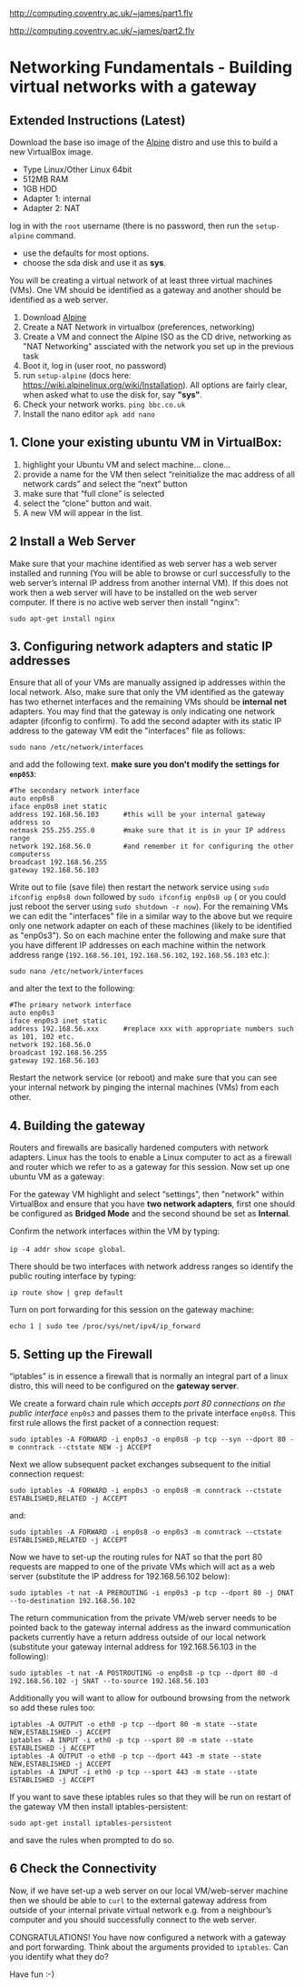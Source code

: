http://computing.coventry.ac.uk/~james/part1.flv

http://computing.coventry.ac.uk/~james/part2.flv

# Networking Fundamentals - Building virtual networks with a gateway

## Extended Instructions (Latest)

Download the base iso image of the [Alpine](https://alpinelinux.org/downloads/) distro and use this to build a new VirtualBox image.

- Type Linux/Other Linux 64bit
- 512MB RAM
- 1GB HDD
- Adapter 1: internal
- Adapter 2: NAT

log in with the `root` username (there is no password, then run the `setup-alpine` command.

- use the defaults for most options.
- choose the sda disk and use it as **sys**.

You will be creating a virtual network of at least three virtual machines (VMs). One VM should be identified as a gateway and another should be identified as a web server.

 1. Download [Alpine](https://alpinelinux.org/downloads/)
 4. Create a NAT Network in virtualbox (preferences, networking)
 2. Create a VM and connect the Alpine ISO as the CD drive, networking as "NAT Networking" assciated with the network you set up in the previous task
 3. Boot it, log in (user root, no password)
 4. run `setup-alpine` (docs here: https://wiki.alpinelinux.org/wiki/Installation). All options are fairly clear, when asked what to use the disk for, say **"sys"**.
 5. Check your network works. `ping bbc.co.uk`
 6. Install the nano editor `apk add nano`

## 1. Clone your existing ubuntu VM in VirtualBox:

1. highlight your Ubuntu VM and select machine… clone…
2. provide a name for the VM then select “reinitialize the mac address of all network cards” and select the “next” button
3. make sure that “full clone” is selected
4. select the “clone” button and wait.
5. A new VM will appear in the list.

## 2 Install a Web Server

Make sure that your machine identified as web server has a web server installed and running (You will be able to browse or curl successfully to the web server’s internal IP address from another internal VM). If this does not work then a web server will have to be installed on the web server computer. If there is no active web server then install “nginx”:

`sudo apt-get install nginx`

## 3. Configuring network adapters and static IP addresses

Ensure that all of your VMs are manually assigned ip addresses within the local network. Also, make sure that only the VM identified as the gateway has two ethernet interfaces and the remaining VMs should be **internal net** adapters. You may find that the gateway is only indicating one network adapter (ifconfig to confirm). To add the second adapter with its static IP address to the gateway VM edit the "interfaces" file as follows:

`sudo nano /etc/network/interfaces`
		
and add the following text. **make sure you don't modify the settings for `enp0S3`**:
```
#The secondary network interface
auto enp0s8
iface enp0s8 inet static
address 192.168.56.103		#this will be your internal gateway address so
netmask 255.255.255.0		#make sure that it is in your IP address range
network 192.168.56.0		#and remember it for configuring the other computerss
broadcast 192.168.56.255
gateway 192.168.56.103
```	
Write out to file (save file) then restart the network service using `sudo ifconfig enp0s8 down` followed by `sudo ifconfig enp0s8 up` ( or you could just reboot the server using `sudo shutdown -r now`). For the remaining VMs we can edit the "interfaces" file in a similar way to the above but we require only one network adapter on each of these machines (likely to be identified as "enp0s3"). So on each machine enter the following and make sure that you have different IP addresses on each machine within the network address range (`192.168.56.101`, `192.168.56.102`, `192.168.56.103` etc.):

`sudo nano /etc/network/interfaces`
		
and alter the text to the following:
```
#The primary network interface
auto enp0s3
iface enp0s3 inet static
address 192.168.56.xxx		#replace xxx with appropriate numbers such as 101, 102 etc.
network 192.168.56.0
broadcast 192.168.56.255
gateway 192.168.56.103
```		
Restart the network service (or reboot) and make sure that you can see your internal network by pinging the internal machines (VMs) from each other. 

## 4. Building the gateway 

Routers and firewalls are basically hardened computers with network adapters. Linux has the tools to enable a Linux computer to act as a firewall and router which we refer to as a gateway for this session. Now set up one ubuntu VM as a gateway:

For the gateway VM highlight and select “settings”, then "network" within VirtualBox and ensure that you have **two network adapters**, first one should be configured as **Bridged Mode** and the second shound be set as **Internal**.

Confirm the network interfaces within the VM by typing:

`ip -4 addr show scope global`.
		
There should be two interfaces with network address ranges so identify the public routing interface by typing:

`ip route show | grep default`
		
Turn on port forwarding for this session on the gateway machine:

`echo 1 | sudo tee /proc/sys/net/ipv4/ip_forward`

## 5. Setting up the Firewall

“iptables” is in essence a firewall that is normally an integral part of a linux distro, this will need to be configured on the **gateway server**.

We create a forward chain rule which _accepts port 80 connections on the public interface_ `enp0s3` and passes them to the private interface `enp0s8`. This first rule allows the first packet of a connection request:

`sudo iptables -A FORWARD -i enp0s3 -o enp0s8 -p tcp --syn --dport 80 -m conntrack --ctstate NEW -j ACCEPT`

Next we allow subsequent packet exchanges subsequent to the initial connection request:

`sudo iptables -A FORWARD -i enp0s3 -o enp0s8 -m conntrack --ctstate ESTABLISHED,RELATED -j ACCEPT`

and:

`sudo iptables -A FORWARD -i enp0s8 -o enp0s3 -m conntrack --ctstate ESTABLISHED,RELATED -j ACCEPT`

Now we have to set-up the routing rules for NAT so that the port 80 requests are mapped to one of the private VMs which will act as a web server (substitute the IP address for 192.168.56.102 below):

`sudo iptables -t nat -A PREROUTING -i enp0s3 -p tcp --dport 80 -j DNAT --to-destination 192.168.56.102`

The return communication from the private VM/web server needs to be pointed back to the gateway internal address as the inward communication packets currently have a return address outside of our local network (substitute your gateway internal address for 192.168.56.103 in the following):

`sudo iptables -t nat -A POSTROUTING -o enp0s8 -p tcp --dport 80 -d 192.168.56.102 -j SNAT --to-source 192.168.56.103`

Additionally you will want to allow for outbound browsing from the network so add these rules too:

```
iptables -A OUTPUT -o eth0 -p tcp --dport 80 -m state --state NEW,ESTABLISHED -j ACCEPT
iptables -A INPUT -i eth0 -p tcp --sport 80 -m state --state ESTABLISHED -j ACCEPT
iptables -A OUTPUT -o eth0 -p tcp --dport 443 -m state --state NEW,ESTABLISHED -j ACCEPT
iptables -A INPUT -i eth0 -p tcp --sport 443 -m state --state ESTABLISHED -j ACCEPT
```

If you want to save these iptables rules so that they will be run on restart of the gateway VM then install iptables-persistent:

`sudo apt-get install iptables-persistent`

and save the rules when prompted to do so.

## 6 Check the Connectivity

Now, if we have set-up a web server on our local VM/web-server machine then we should be able to `curl` to the external gateway address from outside of your internal private virtual network e.g. from a neighbour’s computer and you should successfully connect to the web server.

CONGRATULATIONS! You have now configured a network with a gateway and port forwarding. Think about the arguments provided to `iptables`. Can you identify what they do?

Have fun :-)
